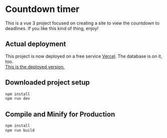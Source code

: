 # Countdown timer

This is a vue 3 project focused on creating a site to view the countdown to deadlines. If you like this kind of thing, enjoy!


## Actual deployment

This project is now deployed on a free service [Vercel](https://vercel.com). The database is on it, too.\
[This is the deployed version.](https://countdown-timer-roan-alpha.vercel.app/)


## Downloaded project setup

```sh
npm install
npm run dev
```

## Compile and Minify for Production

```sh
npm install
npm run build
```
